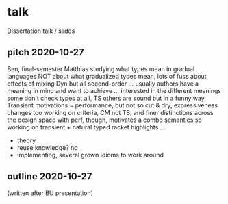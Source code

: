 talk
===

Dissertation talk / slides


pitch 2020-10-27
---

Ben, final-semester Matthias
studying what types mean in gradual languages
NOT about what gradualized types mean,
 lots of fuss about effects of mixing Dyn
 but all second-order ... usually authors have a meaning in mind and want to achieve
 ... interested in the different meanings
some don't check types at all, TS
 others are sound but in a funny way, Transient
 motivations = performance, but not so cut & dry, expressiveness changes too
working on criteria, CM not TS, and finer distinctions across the design space
with perf, though, motivates a combo semantics
 so working on transient + natural typed racket
 highlights ...
 - theory
 - reuse knowledge? no
 - implementing, several grown idioms to work around


outline 2020-10-27
---

(written after BU presentation)



